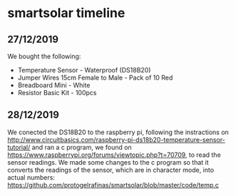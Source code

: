 # smartsolar timeline

## 27/12/2019
We bought the following: 
- Temperature Sensor - Waterproof (DS18B20)
- Jumper Wires 15cm Female to Male - Pack of 10 Red
- Breadboard Mini - White
- Resistor Basic Kit - 100pcs

## 28/12/2019
We conected the DS18B20 to the raspberry pi, following the instractions on http://www.circuitbasics.com/raspberry-pi-ds18b20-temperature-sensor-tutorial/ and ran a c program, we found on https://www.raspberrypi.org/forums/viewtopic.php?t=70709, to read the sensor readings. We made some changes to the c program so that it converts the readings of the sensor, which are in character mode, into actual numbers: https://github.com/protogelrafinas/smartsolar/blob/master/code/temp.c
